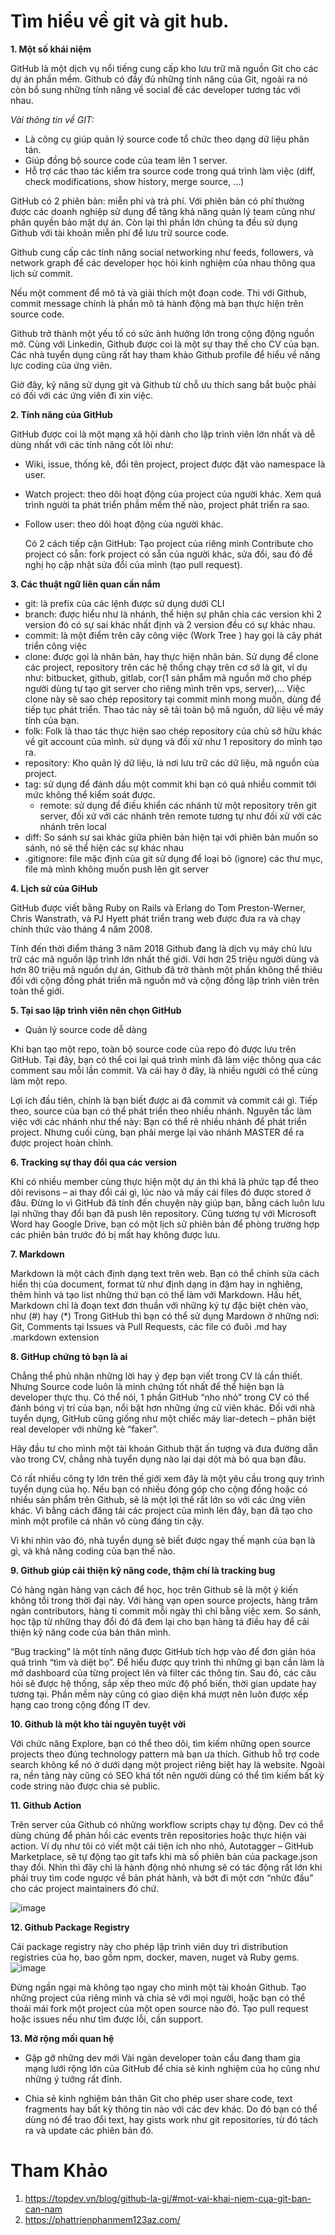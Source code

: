 # Tìm hiểu về git và git hub.
**1. Một số khái niệm**

   GitHub là một dịch vụ nổi tiếng cung cấp kho lưu trữ mã nguồn Git cho các dự án phần mềm. Github có đầy đủ những tính năng của Git, ngoài ra nó còn bổ sung những tính năng về social để các developer tương tác với nhau.
   
 *Vài thông tin về GIT:*

  - Là công cụ giúp quản lý source code tổ chức theo dạng dữ liệu phân tán.
  - Giúp đồng bộ source code của team lên 1 server.
  - Hỗ trợ các thao tác kiểm tra source code trong quá trình làm việc (diff, check modifications, show history, merge source, …)

  GitHub có 2 phiên bản: miễn phí và trả phí. Với phiên bản có phí thường được các doanh nghiệp sử dụng để tăng khả năng quản lý team cũng như phân quyền bảo mật dự án.
  Còn lại thì phần lớn chúng ta đều sử dụng Github với tài khoản miễn phí để lưu trữ source code.

  Github cung cấp các tính năng social networking như feeds, followers, và network graph để các developer học hỏi kinh nghiệm của nhau thông qua lịch sử commit.

  Nếu một comment để mô tả và giải thích một đoạn code. Thì với Github, commit message chính là phần mô tả hành động mà bạn thực hiện trên source code.

  Github trở thành một yếu tố có sức ảnh hưởng lớn trong cộng động nguồn mở. Cùng với Linkedin, Github được coi là một sự thay thế cho CV của bạn. Các nhà tuyển dụng cũng rất hay tham khảo Github profile để hiểu về năng lực coding của ứng viên.

  Giờ đây, kỹ năng sử dụng git và Github từ chỗ ưu thích sang bắt buộc phải có đối với các ứng viên đi xin việc.

  **2. Tính năng của GitHub**

  GitHub được coi là một mạng xã hội dành cho lập trình viên lớn nhất và dễ dùng nhất với các tính năng cốt lõi như:

  - Wiki, issue, thống kê, đổi tên project, project được đặt vào namespace là user.
  - Watch project: theo dõi hoạt động của project của người khác. Xem quá trình người ta phát triển phầm mềm thế nào, project phát triển ra sao.
  - Follow user: theo dõi hoạt động của người khác.

	Có 2 cách tiếp cận GitHub: Tạo project của riêng mình Contribute cho project có sẵn: fork project có sẵn của người khác, sửa đổi, sau đó đề nghị họ cập nhật sửa đổi của mình (tạo pull request).

  **3. Các thuật ngữ liên quan cần nắm**

  - git: là prefix của các lệnh được sử dụng dưới CLI
  - branch: được hiểu như là nhánh, thể hiện sự phân chia các version khi 2 version đó có sự sai khác nhất định và 2 version đều có sự khác nhau.
  - commit: là một điểm trên cây công việc (Work Tree ) hay gọi là cây phát triển công việc
  - clone: được gọi là nhân bản, hay thực hiện nhân bản. Sử dụng để clone các project, repository trên các hệ thống chạy trên cơ sở là git, ví dụ như: bitbucket, github, gitlab, cor(1 sản phẩm mã nguồn mở cho phép người dùng tự tạo git server cho riêng mình trên vps, server),… Việc clone này sẽ sao chép repository tại commit mình mong muốn, dùng để tiếp tục phát triển. Thao tác này sẽ tải toàn bộ mã nguồn, dữ liệu về máy tính của bạn.
  - folk: Folk là thao tác thực hiện sao chép repository của chủ sở hữu khác về git account của mình. sử dụng và đối xử như 1 repository do mình tạo ra.
  - repository: Kho quản lý dữ liệu, là nơi lưu trữ các dữ liệu, mã nguồn của project.
  - tag: sử dụng để đánh dấu một commit khi bạn có quá nhiều commit tới mức không thể kiểm soát được.
    - remote: sử dụng để điều khiển các nhánh từ một repository trên git server, đối xử với các nhánh trên remote tương tự như đối xử với các nhánh trên local
  - diff: So sánh sự sai khác giữa phiên bản hiện tại với phiên bản muốn so sánh, nó sẽ thể hiện các sự khác nhau
  - .gitignore: file mặc định của git sử dụng để loại bỏ (ignore) các thư mục, file mà mình không muốn push lên git server

  **4. Lịch sử của GiHub**

  GitHub được viết bằng Ruby on Rails và Erlang do Tom Preston-Werner, Chris Wanstrath, và PJ Hyett phát triển trang web được đưa ra và chạy chính thức vào tháng 4 năm 2008.

  Tính đến thời điểm tháng 3 năm 2018 Github đang là dịch vụ máy chủ lưu trữ các mã nguồn lập trình lớn nhất thế giới. Với hơn 25 triệu người dùng và hơn 80 triệu mã nguồn dự án, Github đã trở thành một phần không thể thiêu đối với cộng đồng phát triển mã nguồn mở và cộng đồng lập trình viên trên toàn thế giới.

  **5. Tại sao lập trình viên nên chọn GitHub**

  - Quản lý source code dễ dàng

  Khi bạn tạo một repo, toàn bộ source code của repo đó được lưu trên GitHub. Tại đây, bạn có thể coi lại quá trình mình đã làm việc thông qua các comment sau mỗi lần commit. Và cái hay ở đây, là nhiều người có thể cùng làm một repo.

  Lợi ích đầu tiên, chính là bạn biết được ai đã commit và commit cái gì. Tiếp theo, source của bạn có thể phát triển theo nhiều nhánh. Nguyên tắc làm việc với các nhánh như thế này: Bạn có thể rẽ nhiều nhánh để phát triển project. Nhưng cuối cùng, bạn phải merge lại vào nhánh MASTER để ra được project hoàn chỉnh.
	
   **6. Tracking sự thay đổi qua các version**

Khi có nhiều member cùng thực hiện một dự án thì khá là phức tạp để theo dõi revisons – ai thay đổi cái gì, lúc nào và mấy cái files đó được stored ở đâu. Đừng lo vì GitHub đã tính đến chuyện này giúp bạn, bằng cách luôn lưu lại những thay đổi bạn đã push lên repository. Cũng tương tự với Microsoft Word hay Google Drive, bạn có một lịch sử phiên bản để phòng trường hợp các phiên bản trước đó bị mất hay không được lưu.
		
  **7. Markdown**

Markdown là một cách định dạng text trên web. Bạn có thể chỉnh sửa cách hiển thị của document, format từ như định dạng in đậm hay in nghiêng, thêm hình và tạo list những thứ bạn có thể làm với Markdown. Hầu hết, Markdown chỉ là đoạn text đơn thuần với những ký tự đặc biệt chèn vào, như (#) hay (*) Trong GitHub thì bạn có thể sử dụng Mardown ở những nơi: Git, Comments tại Issues và Pull Requests, các file có đuôi .md hay .markdown extension

  **8. GitHup chứng tỏ bạn là ai**

Chẳng thể phủ nhận những lời hay ý đẹp bạn viết trong CV là cần thiết. Nhưng Source code luôn là minh chứng tốt nhất để thể hiện bạn là developer thực thụ. Có thể nói, 1 phần GitHub “nho nhỏ” trong CV có thể đánh bóng vị trí của bạn, nổi bật hơn những ứng cử viên khác. Đối với nhà tuyển dụng, GitHub cũng giống như một chiếc máy liar-detech – phân biệt real developer với những kẻ “faker”.

Hãy đầu tư cho mình một tài khoản Github thật ấn tượng và đưa đường dẫn vào trong CV, chẳng nhà tuyển dụng nào lại dại dột mà bỏ qua bạn đâu.

Có rất nhiều công ty lớn trên thế giới xem đây là một yêu cầu trong quy trình tuyển dụng của họ. Nếu bạn có nhiều đóng góp cho cộng đồng hoặc có nhiều sản phẩm trên Github, sẽ là một lợi thế rất lớn so với các ứng viên khác. Vì bằng cách đăng tải các project của mình lên đây, bạn đã tạo cho mình một profile cá nhân vô cùng đáng tin cậy.

Vì khi nhìn vào đó, nhà tuyển dụng sẽ biết được ngay thế mạnh của bạn là gì, và khả năng coding của bạn thế nào.

  **9. Github giúp cải thiện kỹ năng code, thậm chí là tracking bug**

Có hàng ngàn hàng vạn cách để học, học trên Github sẽ là một ý kiến không tồi trong thời đại này. Với hàng vạn open source projects, hàng trăm ngàn contributors, hàng tỉ commit mỗi ngày thì chỉ bằng việc xem. So sánh, học tập từ những thay đổi đó đã đem lại cho bạn hàng tá điều hay để cải thiện kỹ năng code của bản thân mình.

“Bug tracking” là một tính năng được GitHub tích hợp vào để đơn giản hóa quá trình “tìm và diệt bọ”. Để hiểu được quy trình thì những gì bạn cần làm là mở dashboard của từng project lên và filter các thông tin. Sau đó, các câu hỏi sẽ được hệ thống, sắp xếp theo mức độ phổ biến, thời gian update hay tương tại. Phần mềm này cũng có giao diện khá mượt nên luôn được xếp hạng cao trong cộng đồng IT dev.
	
  **10. Github là một kho tài nguyên tuyệt vời**

Với chức năng Explore, bạn có thể theo dõi, tìm kiếm những open source projects theo đúng technology pattern mà bạn ưa thích. Github hỗ trợ code search không kể nó ở dưới dạng một project riêng biệt hay là website. Ngoài ra, nền tảng này cũng có SEO khá tốt nên người dùng có thể tìm kiếm bất kỳ code string nào được chia sẻ public.
	
  **11. Github Action**

Trên server của Github có những workflow scripts chạy tự động. Dev có thể dùng chúng để phản hồi các events trên repositories hoặc thực hiện vài action. Ví dụ như tôi có viết một cái tiện ích nho nhỏ, Autotagger – GitHub Marketplace, sẽ tự động tạo git tafs khi mà số phiên bản của package.json thay đổi. Nhìn thì đây chỉ là hành động nhỏ nhưng sẽ có tác động rất lớn khi phải truy tìm code ngược về bản phát hành, và bớt đi một cơn “nhức đầu” cho các project maintainers đó chứ.
	
![image](https://user-images.githubusercontent.com/65167293/157165156-50d5c44e-6c6f-4223-ad1a-312d3aa49f48.png)

  **12. Github Package Registry**

Cái package registry này cho phép lập trình viên duy trì distribution registries của họ, bao gồm npm, docker, maven, nuget và Ruby gems.
![image](https://user-images.githubusercontent.com/65167293/157165273-f1d6303e-c42f-4719-9dcb-ff53a6ae9646.png)

Đừng ngần ngại mà không tạo ngay cho mình một tài khoản Github. Tạo những project của riêng mình và chia sẻ với mọi người, hoặc bạn có thể thoải mái fork một project của một open source nào đó. Tạo pull request hoặc issues nếu như tìm được lỗi, cần support.
	
  **13. Mở rộng mối quan hệ**

- Gặp gỡ những dev mới
Vài ngàn developer toàn cầu đang tham gia mạng lưới rộng lớn của GitHub để chia sẻ kinh nghiệm của họ cũng như những ý tưởng rất đỉnh.

- Chia sẻ kinh nghiệm bản thân
Git cho phép user share code, text fragments hay bất kỳ thông tin nào với các dev khác. Do đó bạn có thể dùng nó để trao đổi text, hay gists work như git repositories, từ đó tách ra và update các phiên bản đó.

# Tham Khảo
1. https://topdev.vn/blog/github-la-gi/#mot-vai-khai-niem-cua-git-ban-can-nam
2. https://phattrienphanmem123az.com/
